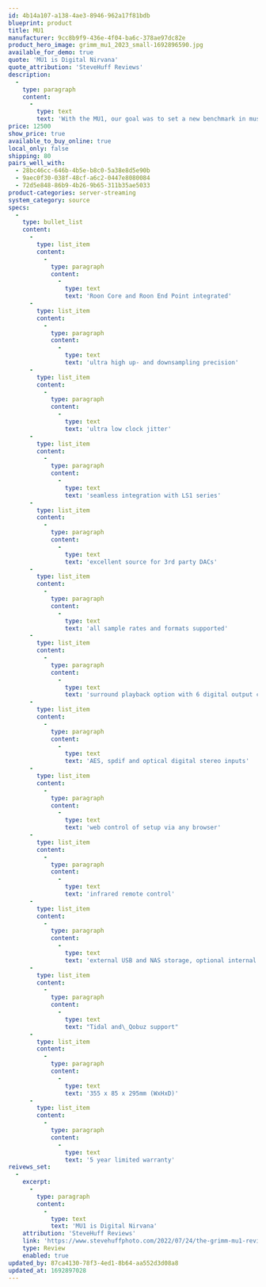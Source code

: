```yaml
---
id: 4b14a107-a138-4ae3-8946-962a17f81bdb
blueprint: product
title: MU1
manufacturer: 9cc8b9f9-436e-4f04-ba6c-378ae97dc82e
product_hero_image: grimm_mu1_2023_small-1692896590.jpg
available_for_demo: true
quote: 'MU1 is Digital Nirvana'
quote_attribution: 'SteveHuff Reviews'
description:
  -
    type: paragraph
    content:
      -
        type: text
        text: 'With the MU1, our goal was to set a new benchmark in music player design. The Linux-based computer system brings solid data integrity. Our in-house-designed FPGA interface board, which forms the heart of the MU1, offers breakthrough performance levels in format conversion and receives automatic updates whenever we have pushed the boundaries again. Needless to say, the MU1 features our trademark ultra-low jitter clock. This is a music player worthy of the name Grimm Audio.'
price: 12500
show_price: true
available_to_buy_online: true
local_only: false
shipping: 80
pairs_well_with:
  - 28bc46cc-646b-4b5e-b8c0-5a38e8d5e90b
  - 9aec0f30-038f-48cf-a6c2-0447e8080084
  - 72d5e848-86b9-4b26-9b65-311b35ae5033
product-categories: server-streaming
system_category: source
specs:
  -
    type: bullet_list
    content:
      -
        type: list_item
        content:
          -
            type: paragraph
            content:
              -
                type: text
                text: 'Roon Core and Roon End Point integrated'
      -
        type: list_item
        content:
          -
            type: paragraph
            content:
              -
                type: text
                text: 'ultra high up- and downsampling precision'
      -
        type: list_item
        content:
          -
            type: paragraph
            content:
              -
                type: text
                text: 'ultra low clock jitter'
      -
        type: list_item
        content:
          -
            type: paragraph
            content:
              -
                type: text
                text: 'seamless integration with LS1 series'
      -
        type: list_item
        content:
          -
            type: paragraph
            content:
              -
                type: text
                text: 'excellent source for 3rd party DACs'
      -
        type: list_item
        content:
          -
            type: paragraph
            content:
              -
                type: text
                text: 'all sample rates and formats supported'
      -
        type: list_item
        content:
          -
            type: paragraph
            content:
              -
                type: text
                text: 'surround playback option with 6 digital output channels'
      -
        type: list_item
        content:
          -
            type: paragraph
            content:
              -
                type: text
                text: 'AES, spdif and optical digital stereo inputs'
      -
        type: list_item
        content:
          -
            type: paragraph
            content:
              -
                type: text
                text: 'web control of setup via any browser'
      -
        type: list_item
        content:
          -
            type: paragraph
            content:
              -
                type: text
                text: 'infrared remote control'
      -
        type: list_item
        content:
          -
            type: paragraph
            content:
              -
                type: text
                text: 'external USB and NAS storage, optional internal SSD'
      -
        type: list_item
        content:
          -
            type: paragraph
            content:
              -
                type: text
                text: "Tidal and\_Qobuz support"
      -
        type: list_item
        content:
          -
            type: paragraph
            content:
              -
                type: text
                text: '355 x 85 x 295mm (WxHxD)'
      -
        type: list_item
        content:
          -
            type: paragraph
            content:
              -
                type: text
                text: '5 year limited warranty'
reivews_set:
  -
    excerpt:
      -
        type: paragraph
        content:
          -
            type: text
            text: 'MU1 is Digital Nirvana'
    attribution: 'SteveHuff Reviews'
    link: 'https://www.stevehuffphoto.com/2022/07/24/the-grimm-mu1-review-the-magic-audiophile-streamer/'
    type: Review
    enabled: true
updated_by: 87ca4130-78f3-4ed1-8b64-aa552d3d08a8
updated_at: 1692897028
---
```

